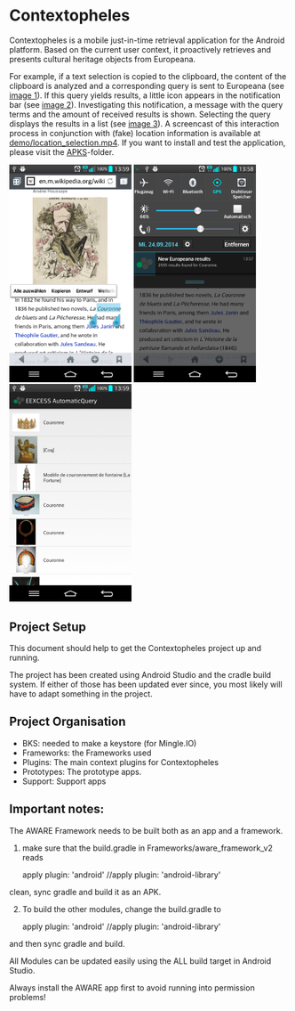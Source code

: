 # Contextopheles
Contextopheles is a mobile just-in-time retrieval application for the Android platform. Based on the current user context, it proactively retrieves and presents cultural heritage objects from Europeana. 

For example, if a text selection is copied to the clipboard, the content of the clipboard is analyzed and a corresponding query is sent to Europeana (see <a href="#screen-1">image 1</a>). 
If this query yields results, a little icon appears in the notification bar (see <a href="#screen-2">image 2</a>). Investigating this notification, a message with the query terms and the amount of received results is shown. Selecting the query displays the results in a list (see <a href="#screen-3">image 3</a>). A screencast of this interaction process in conjunction with (fake) location information is available at <a href="demo/location_selection.mp4">demo/location_selection.mp4</a>. If you want to install and test the application, please visit the <a href="APKs">APKS</a>-folder.

<img id="screen-1" src="demo/1.png" width="220" alt="Copy text to clipboard" title="Copy text to clipboard" />
<img id="screen-2" src="demo/2.png" width="220" alt="Notification, swipe to view query" title="Notification, swipe to view query" />
<img id="screen-3" src="demo/3.png" width="220" alt="Investigate results" title="Investigate results" />



## Project Setup
This document should help to get the Contextopheles project up and running.

The project has been created using Android Studio and the cradle build system.
If either of those has been updated ever since, you most likely will have to adapt something in the project.

## Project Organisation

* BKS: needed to make a keystore (for Mingle.IO)
* Frameworks: the Frameworks used
* Plugins: The main context plugins for Contextopheles
* Prototypes: The prototype apps.
* Support: Support apps

## Important notes:

The AWARE Framework needs to be built both as an app and a framework.
1. make sure that the build.gradle in Frameworks/aware_framework_v2 reads

    apply plugin: 'android'
    //apply plugin: 'android-library'

clean, sync gradle and build it as an APK.

2. To build the other modules, change the build.gradle to

    apply plugin: 'android'
    //apply plugin: 'android-library'

and then sync gradle and build.

All Modules can be updated easily using the ALL build target in Android Studio.

Always install the AWARE app first to avoid running into permission problems!